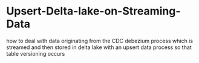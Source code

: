 # Upsert-Delta-lake-on-Streaming-Data
how to deal with data originating from the CDC debezium process which is streamed and then stored in delta lake with an upsert data process so that table versioning occurs

